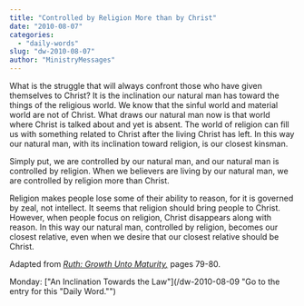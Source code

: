 ```yaml
---
title: "Controlled by Religion More than by Christ"
date: "2010-08-07"
categories: 
  - "daily-words"
slug: "dw-2010-08-07"
author: "MinistryMessages"
---
```


What is the struggle that will always confront those who have given themselves to Christ? It is the inclination our natural man has toward the things of the religious world. We know that the sinful world and material world are not of Christ. What draws our natural man now is that world where Christ is talked about and yet is absent. The world of religion can fill us with something related to Christ after the living Christ has left. In this way our natural man, with its inclination toward religion, is our closest kinsman.

Simply put, we are controlled by our natural man, and our natural man is controlled by religion. When we believers are living by our natural man, we are controlled by religion more than Christ.

Religion makes people lose some of their ability to reason, for it is governed by zeal, not intellect. It seems that religion should bring people to Christ. However, when people focus on religion, Christ disappears along with reason. In this way our natural man, controlled by religion, becomes our closest relative, even when we desire that our closest relative should be Christ.

Adapted from _[Ruth: Growth Unto Maturity](/book-ruth/ "Go to the listing for this book.")[,](/book-journey/ "Go to the listing for this book.")_ pages 79-80.

Monday: ["An Inclination Towards the Law"](/dw-2010-08-09 "Go to the entry for this "Daily Word."")

